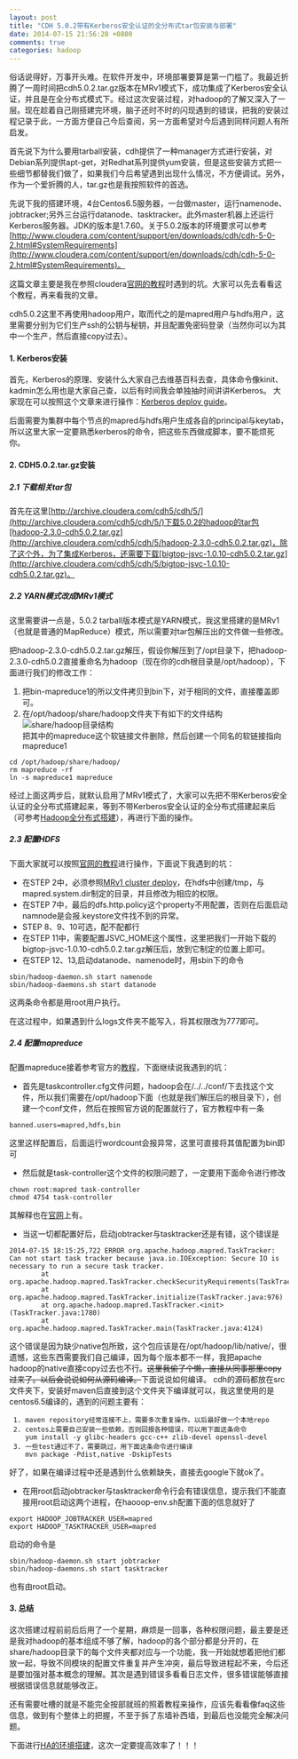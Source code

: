 ```yaml
---
layout: post
title: "CDH 5.0.2带有Kerberos安全认证的全分布式tar包安装与部署"
date: 2014-07-15 21:56:28 +0800
comments: true
categories: hadoop
---
```


俗话说得好，万事开头难。在软件开发中，环境部署要算是第一门槛了。我最近折腾了一周时间把cdh5.0.2.tar.gz版本在MRv1模式下，成功集成了Kerberos安全认证，并且是在全分布式模式下。经过这次安装过程，对hadoop的了解又深入了一层。现在趁着自己刚搭建完环境，脑子还时不时的闪现遇到的错误，把我的安装过程记录于此，一方面方便自己今后查阅，另一方面希望对今后遇到同样问题人有所启发。
<!--more-->
首先说下为什么要用tarball安装，cdh提供了一种manager方式进行安装，对Debian系列提供apt-get，对Redhat系列提供yum安装，但是这些安装方式把一些细节都替我们做了，如果我们今后希望遇到出现什么情况，不方便调试。另外，作为一个爱折腾的人，tar.gz也是我按照软件的首选。

先说下我的搭建环境，4台Centos6.5服务器，一台做master，运行namenode、jobtracker;另外三台运行datanode、tasktracker。此外master机器上还运行Kerberos服务器。JDK的版本是1.7.60。关于5.0.2版本的环境要求可以参考[http://www.cloudera.com/content/support/en/downloads/cdh/cdh-5-0-2.html#SystemRequirements](http://www.cloudera.com/content/support/en/downloads/cdh/cdh-5-0-2.html#SystemRequirements)。

这篇文章主要是我在参照cloudera[官网的教程][security-guide]时遇到的坑。大家可以先去看看这个教程，再来看我的文章。

cdh5.0.2这里不再使用hadoop用户，取而代之的是mapred用户与hdfs用户，这里需要分别为它们生产ssh的公钥与秘钥，并且配置免密码登录（当然你可以为其中一个生产，然后直接copy过去）。

#### 1. Kerberos安装
首先，Kerberos的原理、安装什么大家自己去维基百科去查，具体命令像kinit、kadmin怎么用也是大家自己查，以后有时间我会单独抽时间讲讲Kerberos。
大家现在可以按照这个文章来进行操作：[Kerberos deploy guide](https://www.centos.org/docs/5/html/5.2/Deployment_Guide/s1-kerberos-server.html)。

后面需要为集群中每个节点的mapred与hdfs用户生成各自的principal与keytab，所以这里大家一定要熟悉kerberos的命令，把这些东西做成脚本，要不能烦死你。

#### 2. CDH5.0.2.tar.gz安装

##### 2.1 下载相关tar包

首先在这里[http://archive.cloudera.com/cdh5/cdh/5/](http://archive.cloudera.com/cdh5/cdh/5/)下载5.0.2的hadoop的tar包[hadoop-2.3.0-cdh5.0.2.tar.gz](http://archive.cloudera.com/cdh5/cdh/5/hadoop-2.3.0-cdh5.0.2.tar.gz)，除了这个外，为了集成Kerberos，还需要下载[bigtop-jsvc-1.0.10-cdh5.0.2.tar.gz](http://archive.cloudera.com/cdh5/cdh/5/bigtop-jsvc-1.0.10-cdh5.0.2.tar.gz)。

##### 2.2 YARN模式改成MRv1模式

这里需要讲一点是，5.0.2 tarball版本模式是YARN模式，我这里搭建的是MRv1（也就是普通的MapReduce）模式，所以需要对tar包解压出的文件做一些修改。

把hadoop-2.3.0-cdh5.0.2.tar.gz解压，假设你解压到了/opt目录下，把hadoop-2.3.0-cdh5.0.2直接重命名为hadoop（现在你的cdh根目录是/opt/hadoop），下面进行我们的修改工作：

1. 把bin-mapreduce1的所以文件拷贝到bin下，对于相同的文件，直接覆盖即可。
2. 在/opt/hadoop/share/hadoop文件夹下有如下的文件结构
![share/hadoop目录结构](/images/cdh/structure-of-share-hadoop.png)   
把其中的mapreduce这个软链接文件删除，然后创建一个同名的软链接指向mapreduce1
```
cd /opt/hadoop/share/hadoop/
rm mapreduce -rf
ln -s mapreduce1 mapreduce
```

经过上面这两步后，就默认启用了MRv1模式了，大家可以先把不带Kerberos安全认证的全分布式搭建起来，等到不带Kerberos安全认证的全分布式搭建起来后（可参考[Hadoop全分布式搭建](http://blog.csdn.net/jiacai2050/article/details/8630329)），再进行下面的操作。

##### 2.3 配置HDFS

下面大家就可以按照[官网的教程][security-guide]进行操作，下面说下我遇到的坑：

- 在STEP 2中，必须参照[MRv1 cluster deploy](http://www.cloudera.com/content/cloudera-content/cloudera-docs/CDH5/latest/CDH5-Installation-Guide/cdh5ig_mr_cluster_deploy.html#topic_11_3)，在hdfs中创建/tmp，与mapred.system.dir制定的目录，并且修改为相应的权限。
- 在STEP 7中，最后的dfs.http.policy这个property不用配置，否则在后面启动namnode是会报.keystore文件找不到的异常。
- STEP 8、9、10可选，配不配都行
- 在STEP 11中，需要配置JSVC_HOME这个属性，这里把我们一开始下载的bigtop-jsvc-1.0.10-cdh5.0.2.tar.gz解压后，放到它制定的位置上即可。
- 在STEP 12、13,启动datanode、namenode时，用sbin下的命令
```
sbin/hadoop-daemon.sh start namenode
sbin/hadoop-daemons.sh start datanode
```
这两条命令都是用root用户执行。

在这过程中，如果遇到什么logs文件夹不能写入，将其权限改为777即可。

##### 2.4 配置mapreduce

配置mapreduce接着参考官方的[教程](http://www.cloudera.com/content/cloudera-content/cloudera-docs/CDH5/latest/CDH5-Security-Guide/cdh5sg_mrv1_security.html)，下面继续说我遇到的坑：

- 首先是taskcontroller.cfg文件问题，hadoop会在<path of task-controller binary>/../../conf/下去找这个文件，所以我们需要在/opt/hadoop下面（也就是我们解压后的根目录下），创建一个conf文件，然后在按照官方说的配置就行了，官方教程中有一条
```
banned.users=mapred,hdfs,bin
```
这里这样配置后，后面运行wordcount会报异常，这里可直接将其值配置为bin即可

- 然后就是task-controller这个文件的权限问题了，一定要用下面命令进行修改
```
chown root:mapred task-controller
chmod 4754 task-controller
```
其解释也在[官网](http://www.cloudera.com/content/cloudera-content/cloudera-docs/CDH5/latest/CDH5-Security-Guide/cdh5sg_other_hadoop_security.html#topic_18_unique_2)上有。

- 当这一切都配置好后，启动jobtracker与tasktracker还是有错，这个错误是
```
2014-07-15 18:15:25,722 ERROR org.apache.hadoop.mapred.TaskTracker: Can not start task tracker because java.io.IOException: Secure IO is necessary to run a secure task tracker.
        at org.apache.hadoop.mapred.TaskTracker.checkSecurityRequirements(TaskTracker.java:943)
        at org.apache.hadoop.mapred.TaskTracker.initialize(TaskTracker.java:976)
        at org.apache.hadoop.mapred.TaskTracker.<init>(TaskTracker.java:1780)
        at org.apache.hadoop.mapred.TaskTracker.main(TaskTracker.java:4124)

```
这个错误是因为缺少native包所致，这个包应该是在/opt/hadoop/lib/native/，很遗憾，这些东西需要我们自己编译，因为每个版本都不一样，我把apache hadoop的native直接copy过去也不行。<del>这里我偷了个懒，直接从同事那里copy过来了。以后会说说如何从源码编译。</del>下面说说如何编译。
cdh的源码都放在src文件夹下，安装好maven后直接到这个文件夹下编译就可以，我这里使用的是centos6.5编译的，遇到的问题主要有：

```
 1. maven repository经常连接不上，需要多次重复操作。以后最好做一个本地repo
 2. centos上需要自己安装一些依赖，否则回报各种错误，可以用下面这条命令 
    yum install -y glibc-headers gcc-c++ zlib-devel openssl-devel 
 3. 一些test通过不了，需要跳过，用下面这条命令进行编译
    mvn package -Pdist,native -DskipTests
```
好了，如果在编译过程中还是遇到什么依赖缺失，直接去google下就ok了。

- 在用root启动jobtracker与tasktracker命令行会有错误信息，提示我们不能直接用root启动这两个进程，在haooop-env.sh配置下面的信息就好了
```
export HADOOP_JOBTRACKER_USER=mapred
export HADOOP_TASKTRACKER_USER=mapred
```
启动的命令是
```
sbin/hadoop-daemon.sh start jobtracker
sbin/hadoop-daemons.sh start tasktracker
```
也有由root启动。


#### 3. 总结

这次搭建过程前前后后用了一个星期，麻烦是一回事，各种权限问题，最主要是还是我对hadoop的基本组成不够了解，hadoop的各个部分都是分开的，在share/hadoop目录下的每个文件夹都对应与一个功能，我一开始就想着把他们都放一起，导致不同模块的配置文件重复并产生冲突，最后导致进程起不来，今后还是要加强对基本概念的理解。其次是遇到错误多看看日志文件，很多错误能够直接根据错误信息就能够改正。

还有需要吐槽的就是不能完全按部就班的照着教程来操作，应该先看看像faq这些信息，做到有个整体上的把握，不至于拆了东墙补西墙，到最后也没能完全解决问题。

下面进行[HA的环境搭建](http://www.cloudera.com/content/cloudera-content/cloudera-docs/CDH5/latest/CDH5-High-Availability-Guide/CDH5-High-Availability-Guide.html)，这次一定要提高效率了！！！


[Kerberos deploy guide]:http://www.centos.org/docs/5/html/Deployment_Guide-en-US/ch-kerberos.html
[security-guide]:http://www.cloudera.com/content/cloudera-content/cloudera-docs/CDH5/latest/CDH5-Security-Guide/cdh5sg_cdh5_hadoop_security.html